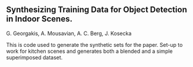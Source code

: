 ## Synthesizing Training Data for Object Detection in Indoor Scenes.
G. Georgakis, A. Mousavian, A. C. Berg, J. Kosecka

This is code used to generate the synthetic sets for the paper. Set-up to work for kitchen scenes and generates both a blended and a simple superimposed dataset.

